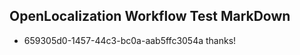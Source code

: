 ## OpenLocalization Workflow Test MarkDown
* 659305d0-1457-44c3-bc0a-aab5ffc3054a thanks!

<!--HONumber=Aug16_HO5-->



